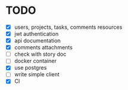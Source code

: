 # TODO

- [x] users, projects, tasks, comments resources
- [x] jwt authentication
- [x] api documentation
- [x] comments attachments
- [ ] check with story doc
- [ ] docker container
- [x] use postgres
- [ ] write simple client
- [x] CI
